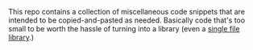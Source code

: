 This repo contains a collection of miscellaneous code snippets that are
intended to be copied-and-pasted as needed.  Basically code that's too small to
be worth the hassle of turning into a library (even a [single file
library](https://github.com/nothings/single_file_libs).)
